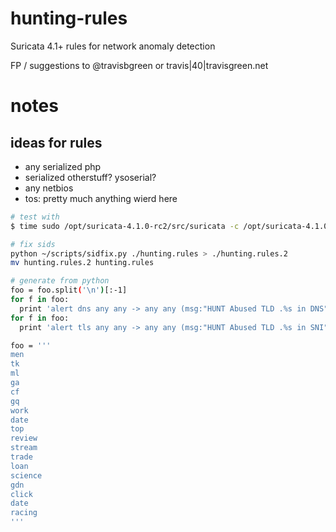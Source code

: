 # hunting-rules
Suricata 4.1+ rules for network anomaly detection

FP / suggestions to @travisbgreen or travis|40|travisgreen.net




# notes

## ideas for rules
- any serialized php
- serialized otherstuff? ysoserial?
- any netbios
- tos: pretty much anything wierd here

``` bash
# test with
$ time sudo /opt/suricata-4.1.0-rc2/src/suricata -c /opt/suricata-4.1.0-rc2/suricata.yaml -l . -S ~/rules/hunting/hunting.rules -k none -r ./merged.pcap && cat fast.log

# fix sids
python ~/scripts/sidfix.py ./hunting.rules > ./hunting.rules.2
mv hunting.rules.2 hunting.rules

# generate from python
foo = foo.split('\n')[:-1]
for f in foo: 
  print 'alert dns any any -> any any (msg:"HUNT Abused TLD .%s in DNS"; flow:established; dns_query; content:".%s"; endswith; threshold: type limit, track by_src, seconds 60, count 1; classtype:bad-unknown; sid:2600134; rev:1;)' % (f,f)
for f in foo:
  print 'alert tls any any -> any any (msg:"HUNT Abused TLD .%s in SNI"; flow:established,to_server; tls_sni; content:".%s"; endswith; classtype:bad-unknown; sid:2600134;)' % (f,f)

foo = '''
men
tk
ml
ga
cf
gq
work
date
top
review
stream
trade
loan
science
gdn
click
date
racing
'''

```

